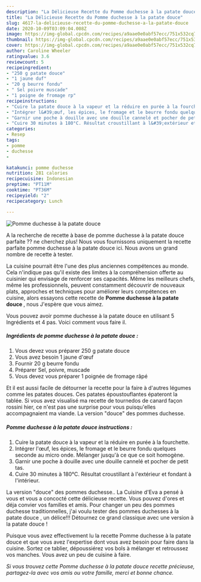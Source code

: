 ```yaml
---
description: "La Délicieuse Recette du Pomme duchesse à la patate douce"
title: "La Délicieuse Recette du Pomme duchesse à la patate douce"
slug: 4617-la-delicieuse-recette-du-pomme-duchesse-a-la-patate-douce
date: 2020-10-09T03:09:04.008Z
image: https://img-global.cpcdn.com/recipes/a9aae0e0abf57ecc/751x532cq70/pomme-duchesse-a-la-patate-douce-photo-principale-de-la-recette.jpg
thumbnail: https://img-global.cpcdn.com/recipes/a9aae0e0abf57ecc/751x532cq70/pomme-duchesse-a-la-patate-douce-photo-principale-de-la-recette.jpg
cover: https://img-global.cpcdn.com/recipes/a9aae0e0abf57ecc/751x532cq70/pomme-duchesse-a-la-patate-douce-photo-principale-de-la-recette.jpg
author: Caroline Wheeler
ratingvalue: 3.6
reviewcount: 5
recipeingredient:
- "250 g patate douce"
- "1 jaune duf"
- "20 g beurre fondu"
- " Sel poivre muscade"
- "1 poigne de fromage rp"
recipeinstructions:
- "Cuire la patate douce à la vapeur et la réduire en purée à la fourchette."
- "Intégrer l&#39;œuf, les épices, le fromage et le beurre fondu quelques seconde au micro onde. Mélanger jusqu&#39;à ce que ce soit homogène."
- "Garnir une poche à douille avec une douille cannelé et pocher de petit tas."
- "Cuire 30 minutes à 180°C. Résultat croustillant à l&#39;extérieur et fondant à l&#39;intérieur."
categories:
- Resep
tags:
- pomme
- duchesse
- 

katakunci: pomme duchesse  
nutrition: 281 calories
recipecuisine: Indonesian
preptime: "PT11M"
cooktime: "PT36M"
recipeyield: "2"
recipecategory: Lunch

---
```



![Pomme duchesse à la patate douce](https://img-global.cpcdn.com/recipes/a9aae0e0abf57ecc/751x532cq70/pomme-duchesse-a-la-patate-douce-photo-principale-de-la-recette.jpg)

A la recherche de recette à base de pomme duchesse à la patate douce parfaite ?? ne cherchez plus! Nous vous fournissons uniquement la recette parfaite pomme duchesse à la patate douce ici. Nous avons un grand nombre de recette à tester.

La cuisine pourrait être l'une des plus anciennes compétences au monde. Cela n'indique pas qu'il existe des limites à la compréhension offerte au cuisinier qui envisage de renforcer ses capacités. Même les meilleurs chefs, même les professionnels, peuvent constamment découvrir de nouveaux plats, approches et techniques pour améliorer leurs compétences en cuisine, alors essayons cette recette de <strong> Pomme duchesse à la patate douce </strong>, nous J'espère que vous aimez.

<!--inarticleads1-->

Vous pouvez avoir pomme duchesse à la patate douce en utilisant 5 Ingrédients et 4 pas. Voici comment vous faire il.

##### Ingrédients de pomme duchesse à la patate douce :

1. Vous devez vous préparer 250 g patate douce
1. Vous avez besoin 1 jaune d&#39;œuf
1. Fournir 20 g beurre fondu
1. Préparer  Sel, poivre, muscade
1. Vous devez vous préparer 1 poignée de fromage râpé


Et il est aussi facile de détourner la recette pour la faire à d&#39;autres légumes comme les patates douces. Ces patates époustouflantes épateront la tablée. Si vous avez visualisé ma recette de tournedos de canard façon rossini hier, ce n&#39;est pas une surprise pour vous puisqu&#39;elles accompagnaient ma viande. La version &#34;douce&#34; des pommes duchesse. 

<!--inarticleads2-->

##### Pomme duchesse à la patate douce instructions :

1. Cuire la patate douce à la vapeur et la réduire en purée à la fourchette.
1. Intégrer l&#39;œuf, les épices, le fromage et le beurre fondu quelques seconde au micro onde. Mélanger jusqu&#39;à ce que ce soit homogène.
1. Garnir une poche à douille avec une douille cannelé et pocher de petit tas.
1. Cuire 30 minutes à 180°C. Résultat croustillant à l&#39;extérieur et fondant à l&#39;intérieur.


La version &#34;douce&#34; des pommes duchesse.. La Cuisine d&#39;Eva a pensé à vous et vous a concocté cette délicieuse recette. Vous pouvez d&#39;ores et déja convier vos familles et amis. Pour changer un peu des pommes duchesse traditionnelles, j&#39;ai voulu tester des pommes duchesses à la patate douce , un délice!!! Détournez ce grand classique avec une version à la patate douce ! 

<!--inarticleads1-->

<p>
Puisque vous avez effectivement lu la recette Pomme duchesse à la patate douce et que vous avez l'expertise dont vous avez besoin pour faire dans la cuisine. Sortez ce tablier, dépoussiérez vos bols à mélanger et retroussez vos manches. Vous avez un peu de cuisine à faire.
</p>

<p>
<i>Si vous trouvez cette Pomme duchesse à la patate douce recette précieuse, partagez-la avec vos amis ou votre famille, merci et bonne chance.</i>
</p>
